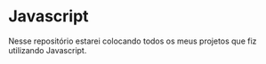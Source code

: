 
# Javascript

Nesse repositório estarei colocando todos os meus projetos que fiz utilizando Javascript.

